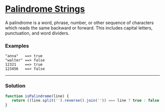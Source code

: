 
# [Palindrome Strings](https://www.codewars.com/kata/palindrome-strings/train/javascript)

A palindrome is a word, phrase, number, or other sequence of characters which reads the same backward or forward. This includes capital letters, punctuation, and word dividers.

### Examples
```
"anna"   ==> true
"walter" ==> false
12321    ==> true
123456   ==> false
```
---
### Solution
```javascript
function isPalindrome(line) {
   return ((line.split('').reverse().join('')) === line ? true : false);
}

```